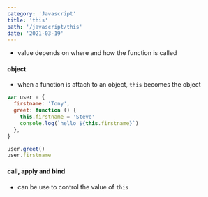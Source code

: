 ```yaml
---
category: 'Javascript'
title: 'this'
path: '/javascript/this'
date: '2021-03-19'
---
```


- value depends on where and how the function is called

#### object

- when a function is attach to an object, `this` becomes the object

```javascript
var user = {
  firstname: 'Tony',
  greet: function () {
    this.firstname = 'Steve'
    console.log(`hello ${this.firstname}`)
  },
}

user.greet()
user.firstname
```

#### call, apply and bind

- can be use to control the value of `this`
